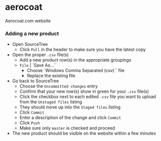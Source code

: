 # aerocoat

Aerocoat.com website

### Adding a new product
* Open SourceTree
  * Click `Pull` in the header to make sure you have the latest copy
* Open the proper `.csv` file(s)
  * Add a new product row(s) in the appropriate groupings
  * `File` | `Save As...``
    * Choose `Windows Comma Separated (csv)`` file
    * Replace the existing file
* Go back to SourceTree
  * Choose the `Uncommitted changes` entry
  * Confirm that your new row(s) show in green for your `.csv` file(s)
  * Click the checkbox next to each edited `.csv` file you want to upload from the `Unstaged files` listing
  * They should move up into the `Staged files` listing
  * Click `Commit`
  * Enter a description of the change and click `Commit`
  * Click `Push`
  * Make sure only `master` is checked and proceed
* The new product should be visible on the website within a few minutes
